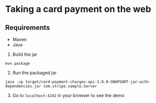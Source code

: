 # Taking a card payment on the web

## Requirements
* Maven
* Java

1. Build the jar
```
mvn package
```

2. Run the packaged jar
```
java -cp target/card-payment-charges-api-1.0.0-SNAPSHOT-jar-with-dependencies.jar com.stripe.sample.Server
```

3. Go to `localhost:4242` in your browser to see the demo
